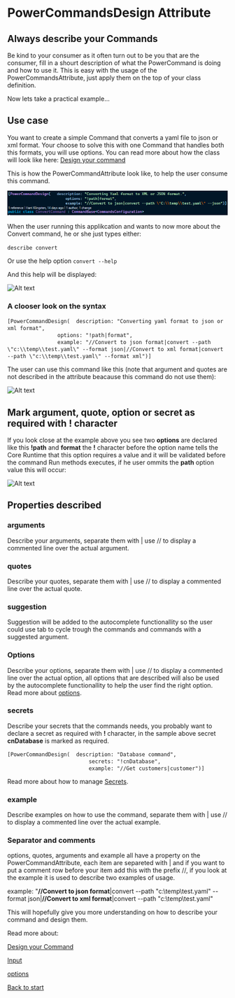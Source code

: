 # PowerCommandsDesign Attribute
## Always describe your Commands
Be kind to your consumer as it often turn out to be you that are the consumer, fill in a shourt description of what the PowerCommand is doing and how to use it.
This is easy with the usage of the PowerCommandsAttribute, just apply them on the top of your class definition.

Now lets take a practical example...
## Use case
You want to create a simple Command that converts a yaml file to json or xml format. Your choose to solve this with one Command that handles both this formats, you will use options. You can read more about how the class will look like here: [Design your command](Design_command.md)

This is how the PowerCommandAttribute look like, to help the user consume this command.

![Alt text](images/power_command_attribute.png?raw=true "Attribute")

When the user running this applikcation and wants to now more about the Convert command, he or she just types either:

```describe convert```

Or use the help option
```convert --help```

And this help will be displayed:

![Alt text](images/help_convert_command.png?raw=true "Describe convert command")

### A clooser look on the syntax
```
[PowerCommandDesign(  description: "Converting yaml format to json or xml format",
                options: "!path|format",
                example: "//Convert to json format|convert --path \"c:\\temp\\test.yaml\" --format json|//Convert to xml format|convert --path \"c:\\temp\\test.yaml\" --format xml")]
```
The user can use this command like this (note that argument and quotes are not described in the attribute beacause this command do not use them):

![Alt text](images/Command_line_input_described.png?raw=true "Describe convert command")

## Mark argument, quote, option or secret as required with **!** character
If you look close at the example above you see two **options** are declared like this **!path** and **format** the **!** character before the option name tells the Core Runtime that this option requires a value and it will be validated before the command Run methods executes, if he user ommits the **path** option value this will occur:

![Alt text](images/convert_validation_error.png?raw=true "Describe convert command")

## Properties described
### arguments
Describe your arguments, separate them with | use // to display a commented line over the actual argument.
### quotes
Describe your quotes, separate them with | use // to display a commented line over the actual quote.
### suggestion
Suggestion will be added to the autocomplete functionallity so the user could use tab to cycle trough the commands and commands with a suggested argument.
### Options
Describe your options, separate them with | use // to display a commented line over the actual option, all options that are described will also be used by the autocomplete functionallity to help the user find the right option.
Read more about [options](Options.md).
### secrets
Describe your secrets that the commands needs, you probably want to declare a secret as required with **!** character, in the sample above secret **cnDatabase** is marked as required.
```
[PowerCommandDesign(  description: "Database command",
                          secrets: "!cnDatabase",
                          example: "//Get customers|customer")]
```
Read more about how to manage [Secrets](Secrets.md).
### example
Describe examples on how to use the command, separate them with | use // to display a commented line over the actual example.

### Separator and comments
options, quotes, arguments and example all have a property on the PowerCommandAttribute, each item are separeted with | and if you want to put a comment row before your item add this with the prefix //, if you look at the example it is used to describe two examples of usage.

example: "**//Convert to json format**|convert --path \"c:\\temp\\test.yaml\" --format json|**//Convert to xml format**|convert --path \"c:\\temp\\test.yaml\" 

This will hopefully give you more understanding on how to describe your command and design them.

Read more about:

[Design your Command](Design_command.md)

[Input](Input.md)

[options](options.md)

[Back to start](https://github.com/PowerCommands/PowerCommands2022/blob/main/Docs/README.md)